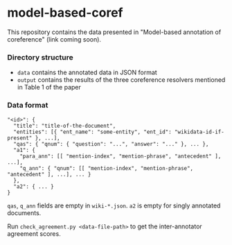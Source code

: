 # model-based-coref

This repository contains the data presented in "Model-based annotation of coreference" (link coming soon).

### Directory structure
- `data` contains the annotated data in JSON format
- `output` contains the results of the three coreference resolvers mentioned in Table 1 of the paper

### Data format
```
"<id>": {
  "title": "title-of-the-document",
  "entities": [{ "ent_name": "some-entity", "ent_id": "wikidata-id-if-present" }, ...],
  "qas": { "qnum": { "question": "...", "answer": "..." }, ... },
  "a1": {
    "para_ann": [[ "mention-index", "mention-phrase", "antecedent" ], ...],
    "q_ann": { "qnum": [[ "mention-index", "mention-phrase", "antecedent" ], ...], ... }
  },
  "a2": { ... }
}
```

`qas`, `q_ann` fields are empty in `wiki-*.json`. `a2` is empty for singly annotated documents.

Run `check_agreement.py <data-file-path>` to get the inter-annotator agreement scores.
